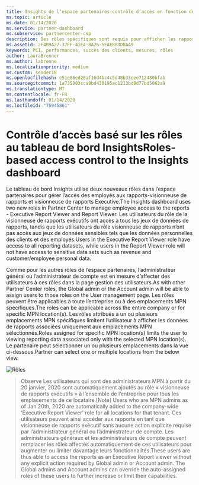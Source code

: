 ```yaml
---
title: Insights de l’espace partenaires-contrôle d’accès en fonction des rôles | Espace partenaires
ms.topic: article
ms.date: 01/14/2020
ms.service: partner-dashboard
ms.subservice: partnercenter-csp
description: Des rôles spécifiques sont requis pour afficher les rapports Insights
ms.assetid: 2F4B9A27-37FF-41E4-8A26-5EAE88DD8A49
keywords: PCI, performances, succès des clients, mesures, rôles
author: LauraBrenner
ms.author: labrenne
ms.localizationpriority: medium
ms.custom: seodec18
ms.openlocfilehash: e51e86ed20af16d4bc4c5d48b33eee712480bfab
ms.sourcegitcommit: 1a735003cca0bd430195ac1213bd8d77bd5063a9
ms.translationtype: MT
ms.contentlocale: fr-FR
ms.lasthandoff: 01/14/2020
ms.locfileid: "75945861"
---
```

# <a name="roles-based-access-control-to-the-insights-dashboard"></a><span data-ttu-id="1690d-104">Contrôle d’accès basé sur les rôles au tableau de bord Insights</span><span class="sxs-lookup"><span data-stu-id="1690d-104">Roles-based access control to the Insights dashboard</span></span>

<span data-ttu-id="1690d-105">Le tableau de bord Insights utilise deux nouveaux rôles dans l’espace partenaires pour gérer l’accès des employés aux rapports-visionneuse de rapports et visionneuse de rapports Executive.</span><span class="sxs-lookup"><span data-stu-id="1690d-105">The Insights dashboard uses two new roles in Partner Center to manage employee access to the reports - Executive Report Viewer and Report Viewer.</span></span>  <span data-ttu-id="1690d-106">Les utilisateurs du rôle de la visionneuse de rapports exécutifs ont accès à tous les jeux de données de rapports, tandis que les utilisateurs du rôle visionneuse de rapports n’ont pas accès aux jeux de données sensibles tels que les données personnelles des clients et des employés.</span><span class="sxs-lookup"><span data-stu-id="1690d-106">Users in the Executive Report Viewer role have access to all reporting datasets, while users in the Report Viewer role will not have access to sensitive data sets such as revenue and customer/employee personal data.</span></span>  

<span data-ttu-id="1690d-107">Comme pour les autres rôles de l’espace partenaires, l’administrateur général ou l’administrateur de compte est en mesure d’affecter des utilisateurs à ces rôles dans la page gestion des utilisateurs.</span><span class="sxs-lookup"><span data-stu-id="1690d-107">As with other Partner Center roles, the Global admin or the Account admin will be able to assign users to those roles on the User management page.</span></span> <span data-ttu-id="1690d-108">Les rôles peuvent être applicables à toute l’entreprise ou à des emplacements MPN spécifiques.</span><span class="sxs-lookup"><span data-stu-id="1690d-108">The roles can be applicable across the entire company or for specific MPN location(s).</span></span> <span data-ttu-id="1690d-109">Les rôles attribués à un ou plusieurs emplacements MPN spécifiques limitent l’utilisateur à afficher les données de rapports associées uniquement aux emplacements MPN sélectionnés.</span><span class="sxs-lookup"><span data-stu-id="1690d-109">Roles assigned for specific MPN location(s) limits the user to viewing reporting data associated only with the selected MPN location(s).</span></span> <span data-ttu-id="1690d-110">Le partenaire peut sélectionner un ou plusieurs emplacements dans la vue ci-dessous.</span><span class="sxs-lookup"><span data-stu-id="1690d-110">Partner can select one or multiple locations from the below view.</span></span>

![Rôles](images/pci/roles.png)

><span data-ttu-id="1690d-112">Observe Les utilisateurs qui sont des administrateurs MPN à partir du 20 janvier, 2020 sont automatiquement ajoutés au rôle « visionneuse de rapports exécutifs » à l’ensemble de l’entreprise pour tous les emplacements de ce locataire.</span><span class="sxs-lookup"><span data-stu-id="1690d-112">[Note] Users who are MPN admins as of Jan 20th, 2020 are automatically added to the company-wide ‘Executive Report Viewer’ role for all locations for that tenant.</span></span> <span data-ttu-id="1690d-113">Ces utilisateurs peuvent ainsi accéder aux rapports en tant que visionneuse de rapports exécutif sans aucune action explicite requise par l’administrateur général ou l’administrateur de compte. Les administrateurs généraux et les administrateurs de compte peuvent remplacer les rôles affectés automatiquement de ces utilisateurs pour augmenter ou limiter davantage leurs fonctionnalités.</span><span class="sxs-lookup"><span data-stu-id="1690d-113">These users are thus able to access the reports as an Executive Report viewer without any explicit action required by Global admin or Account admin. The Global admins and Account admins can override the auto-assigned roles of these users to further increase or limit their capabilities.</span></span>